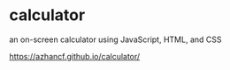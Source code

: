 # calculator
an on-screen calculator using JavaScript, HTML, and CSS

https://azhancf.github.io/calculator/
